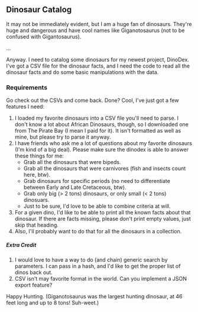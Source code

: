 ## Dinosaur Catalog

It may not be immediately evident, but I am a huge fan of dinosaurs. They're huge and dangerous and have cool names like Giganotosaurus (not to be confused with Gigantosaurus).

...

Anyway. I need to catalog some dinosaurs for my newest project, DinoDex. I've got a CSV file for the dinosaur facts, and I need the code to read all the dinosaur facts and do some basic manipulations with the data.

### Requirements

Go check out the CSVs and come back. Done? Cool, I've just got a few features I need:

1. I loaded my favorite dinosaurs into a CSV file you'll need to parse. I don't know a lot about African Dinosaurs, though, so I downloaded one from The Pirate Bay (I mean I paid for it). It isn't formatted as well as mine, but please try to parse it anyway.
2. I have friends who ask me a lot of questions about my favorite dinosaurs (I'm kind of a big deal). Please make sure the dinodex is able to answer these things for me:
    * Grab all the dinosaurs that were bipeds.
    * Grab all the dinosaurs that were carnivores (fish and insects count here, btw).
    * Grab dinosaurs for specific periods (no need to differentiate between Early and Late Cretaceous, btw).
    * Grab only big (> 2 tons) dinosaurs, or only small (< 2 tons) dinosuars.
    * Just to be sure, I'd love to be able to combine criteria at will.
3. For a given dino, I'd like to be able to print all the known facts about that dinosaur. If there are facts missing, please don't print empty values, just skip that heading.
4. Also, I'll probably want to do that for all the dinosaurs in a collection.

##### Extra Credit

1. I would love to have a way to do (and chain) generic search by parameters. I can pass in a hash, and I'd like to get the proper list of dinos back out.
2. CSV isn't may favorite format in the world. Can you implement a JSON export feature?

Happy Hunting. (Giganotosaurus was the largest hunting dinosaur, at 46 feet long and up to 8 tons! Suh-weet.)
